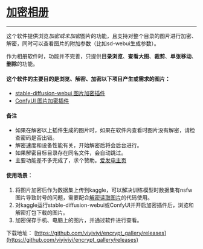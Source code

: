 # [加密相册](https://github.com/viyiviyi/encrypt_gallery)

---

这个软件提供浏览*加密或未加密*图片的功能，且支持对整个目录的图片进行加密、解密，同时可以查看图片的附加参数（比如sd-webui生成参数）。

作为相册软件时，功能并不完善，只提供**目录浏览**、**查看大图**、**裁剪**、**单张移动**、**删除**的功能。

#### 这个软件的主要目的是浏览、解密、加密以下项目产生或需求的图片：
- [stable-diffusion-webui 图片加密插件](https://github.com/viyiviyi/sd-encrypt-image) 
- [ConfyUI 图片加密插件](https://github.com/viyiviyi/comfyui-encrypt-image)

#### 备注
- 如果在解密以上插件生成的图片时，如果在软件内查看时图片没有解密，请检查密码是否出错。
- 解密速度和设备性能有关，开始解密后将会后台进行。
- 如果解密目标目录存在同名文件，会自动跳过。
- 主要功能差不多完成了，求个赞助。[爱发电主页](https://afdian.net/a/yiyiooo)


#### 使用场景：
1. 将图片加密后作为数据集上传到kaggle，可以解决训练模型时数据集有nsfw图片导致封号的问题，需要配合[解密读取图片](https://github.com/viyiviyi/encrypt_image_script)的代码使用。
2. 对kaggle运行stable-diffusion-webui或ConfyUI并开启加密插件后，浏览和解密打包下载的图片。
3. 加密保存手机、电脑上的图片，并通过软件进行查看。


下载地址：
[https://github.com/viyiviyi/encrypt_gallery/releases](https://github.com/viyiviyi/encrypt_gallery/releases)
